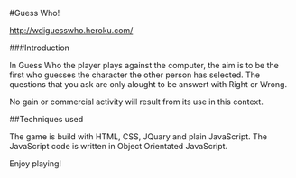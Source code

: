 #Guess Who!

http://wdiguesswho.heroku.com/

###Introduction

In Guess Who the player plays against the computer, the aim is to be the first who guesses the character the other person has selected. The questions that you ask are only alought to be answert with Right or Wrong.

No gain or commercial activity will result from its use in this context.

##Techniques used

The game is build with HTML, CSS, JQuary and plain JavaScript. The JavaScript code is written in Object Orientated JavaScript.

Enjoy playing!

